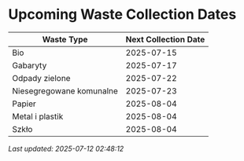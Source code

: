 # Upcoming Waste Collection Dates

| Waste Type | Next Collection Date |
|------------|----------------------|
| Bio | 2025-07-15 |
| Gabaryty | 2025-07-17 |
| Odpady zielone | 2025-07-22 |
| Niesegregowane komunalne | 2025-07-23 |
| Papier | 2025-08-04 |
| Metal i plastik | 2025-08-04 |
| Szkło | 2025-08-04 |


*Last updated: 2025-07-12 02:48:12*
